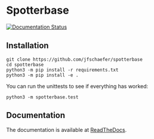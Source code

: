 # Spotterbase
[![Documentation Status](https://readthedocs.org/projects/spotterbase/badge/?version=latest)](https://spotterbase.readthedocs.io/en/latest/?badge=latest)


## Installation
```
git clone https://github.com/jfschaefer/spotterbase
cd spotterbase
python3 -m pip install -r requirements.txt
python3 -m pip install -e .
```

You can run the unittests to see if everything has worked:
```
python3 -m spotterbase.test
```

## Documentation

The documentation is available at [ReadTheDocs](https://spotterbase.readthedocs.io/en/latest/).
